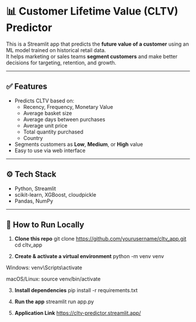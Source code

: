 # 📊 Customer Lifetime Value (CLTV) Predictor

This is a Streamlit app that predicts the **future value of a customer** using an ML model trained on historical retail data.  
It helps marketing or sales teams **segment customers** and make better decisions for targeting, retention, and growth.

---

## ✅ **Features**

- Predicts CLTV based on:
  - Recency, Frequency, Monetary Value
  - Average basket size
  - Average days between purchases
  - Average unit price
  - Total quantity purchased
  - Country
- Segments customers as **Low**, **Medium**, or **High** value
- Easy to use via web interface

---

## ⚙️ **Tech Stack**

- Python, Streamlit
- scikit-learn, XGBoost, cloudpickle
- Pandas, NumPy

---

## 🚀 **How to Run Locally**

1. **Clone this repo**
   git clone https://github.com/yourusername/cltv_app.git
   cd cltv_app

2. **Create & activate a virtual environment**
python -m venv venv

Windows:
venv\Scripts\activate

macOS/Linux:
source venv/bin/activate

3. **Install dependencies**
pip install -r requirements.txt

4. **Run the app**
streamlit run app.py

5. **Application Link**
https://cltv-predictor.streamlit.app/
